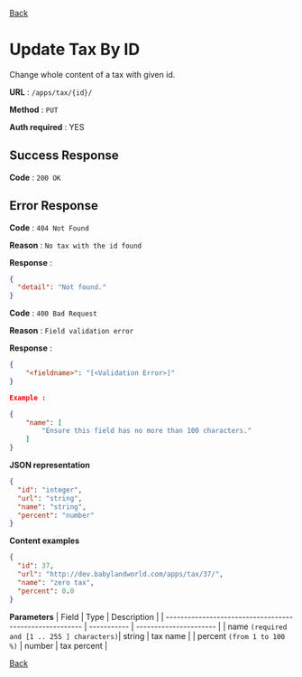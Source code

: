 [Back](../README.md)

# Update Tax By ID

Change whole content of a tax with given id.

**URL** : `/apps/tax/{id}/`

**Method** : `PUT`

**Auth required** : YES

## Success Response

**Code** : `200 OK`

## Error Response

**Code** : `404 Not Found`

**Reason** : `No tax with the id found`

**Response** :

```json
{
  "detail": "Not found."
}
```

**Code** : `400 Bad Request`

**Reason** : `Field validation error`

**Response** :

```json
{
    "<fieldname>": "[<Validation Error>]"
}

Example :

{
    "name": [
        "Ensure this field has no more than 100 characters."
    ]
}
```

**JSON representation**

```json
{
  "id": "integer",
  "url": "string",
  "name": "string",
  "percent": "number"
}
```

**Content examples**

```json
{
  "id": 37,
  "url": "http://dev.babylandworld.com/apps/tax/37/",
  "name": "zero tax",
  "percent": 0.0
}
```

**Parameters**
| Field | Type | Description |
| ------------------------------------------------------- | ----------- | ---------------------- |
| name `(required and [1 .. 255 ] characters)`| string | tax name |
| percent `(from 1 to 100 %)` | number | tax percent |

[Back](../README.md)
